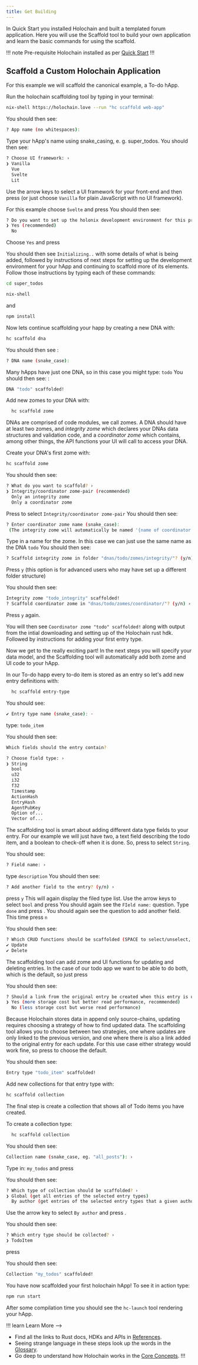 ```yaml
---
title: Get Building
---
```


In Quick Start you installed Holochain and built a templated forum application. Here you will use the Scaffold tool to build your own application and learn the basic commands for using the scaffold.

!!! note Pre-requisite
Holochain installed as per [Quick Start](../quick-start/index)
!!! 

## Scaffold a Custom Holochain Application

For this example we will scaffold the canonical example, a To-do hApp.

Run the holochain scaffolding tool by typing in your terminal:
```bash
nix-shell https://holochain.love --run "hc scaffold web-app"
```
You should then see: 
```bash
? App name (no whitespaces): 
```

Type your hApp's name using snake_casing, e. g. super_todos.
You should then see: 
```bash
? Choose UI framework: ›
❯ Vanilla
  Vue
  Svelte
  Lit
```

Use the arrow keys to select a UI framework for your front-end and then press <enter> (or just choose `Vanilla` for plain JavaScript with no UI framework).  
  
For this example choose `Svelte` and press <enter>
You should then see: 

```bash
? Do you want to set up the holonix development environment for this project? ›
❯ Yes (recommended)
  No
```

Choose `Yes` and press <enter>

You should then see `Initializing..` with some details of what is being added, followed by instructions of next steps for setting up the development environment for your hApp and continuing to scaffold more of its elements.  Follow those instructions by typing each of these commands:

```bash
cd super_todos
```
```bash
nix-shell
```
and
```bash
npm install
```

  Now lets continue scaffolding your happ by creating a new DNA with:
```bash
hc scaffold dna
```
You should then see :
```bash
? DNA name (snake_case): 
```

Many hApps have just one DNA, so in this case you might type: `todo`
You should then see: :
```bash
DNA "todo" scaffolded!
```

Add new zomes to your DNA with:
```bash
  hc scaffold zome
```
DNAs are comprised of code modules, we call zomes.  A DNA should have at least two zomes, and *integrity zome* which declares your DNAs data structures and validation code, and a *coordinator zome* which contains, among other things, the API functions your UI will call to access your DNA. 

Create your DNA's first zome with:

```bash
hc scaffold zome
```
You should then see: 
```bash
? What do you want to scaffold? ›
❯ Integrity/coordinator zome-pair (recommended)
  Only an integrity zome
  Only a coordinator zome
```

Press <enter> to select `Integrity/coordinator zome-pair`
You should then see: 
```bash
? Enter coordinator zome name (snake_case):
 (The integrity zome will automatically be named '{name of coordinator zome}_integrity')
```

Type in a name for the zome.  In this case we can just use the same name as the DNA `todo`
You should then see: 
```bash
? Scaffold integrity zome in folder "dnas/todo/zomes/integrity/"? (y/n) ›
```

Press `y`  (this option is for advanced users who may have set up a different folder structure)

You should then see: 
```bash
Integrity zome "todo_integrity" scaffolded!
? Scaffold coordinator zome in "dnas/todo/zomes/coordinator/"? (y/n) ›
```

Press `y` again.

You will then see `Coordinator zome "todo" scaffolded!` along with output from the intial downloading and setting up of the Holochain rust hdk.  Followed by instructions for adding your first entry type.

  Now we get to the really exciting part!  In the next steps you will specify your data model, and the Scaffolding tool will automatically add both zome and UI code to your hApp.

In our To-do happ every to-do item is stored as an entry so let's add new entry definitions with:
```bash
  hc scaffold entry-type
```

You should see: 
```bash
✔ Entry type name (snake_case): ·
```

type: `todo_item`

You should then see: 
```bash
Which fields should the entry contain?

? Choose field type: ›
❯ String
  bool
  u32
  i32
  f32
  Timestamp
  ActionHash
  EntryHash
  AgentPubKey
  Option of...
  Vector of...
```

The scaffolding tool is smart about adding different data type fields to your entry.  For our example we will just have two, a text field describing the todo item, and a boolean to check-off when it is done.  So, press <enter> to select `String`.

You should see: 
```bash
? Field name: › 
```

type `description`
You should then see: 
```bash
? Add another field to the entry? (y/n) ›
```

press `y`
This will again display the filed type list.  Use the arrow keys to select `bool` and press <enter>
You should again see the `FIeld name:` question.  Type `done` and press <enter>.
You should again see  the question to add another field.  This time press `n`

You should then see: 
```bash
? Which CRUD functions should be scaffolded (SPACE to select/unselect, ENTER to continue)? ›
✔ Update
✔ Delete
```

The scaffolding tool can add zome and UI functions for updating and deleting entries.  In the case of our todo app we want to be able to do both, which is the default, so just press <enter>

You should then see: 
```bash
? Should a link from the original entry be created when this entry is updated? ›
❯ Yes (more storage cost but better read performance, recommended)
  No (less storage cost but worse read performance)
```

Because Holochain stores data in append only source-chains, updating requires choosing a strategy of how to find updated data.   The scaffolding tool allows you to choose between two strategies, one where updates are only linked to the previous version, and one where there is also a link added to the original entry for each update.  For this use case either strategy would work fine, so press <enter> to choose the default. 

You should then see: 
```bash
Entry type "todo_item" scaffolded!
```

Add new collections for that entry type with:

```bash
hc scaffold collection
```
  
The final step is create a collection that shows all of Todo items you have created.

To create a collection type:
```bash
  hc scaffold collection
```
You should then see: 
```bash
Collection name (snake_case, eg. "all_posts"): › 
```

Type in: `my_todos` and press <enter>

You should then see: 
```bash
? Which type of collection should be scaffolded? ›
❯ Global (get all entries of the selected entry types)
  By author (get entries of the selected entry types that a given author has created)
```
Use the arrow key to select `By author` and press <enter>.
  
  You should then see: 
```bash
? Which entry type should be collected? ›
❯ TodoItem
```
  
  press <enter>

You should then see: 
```bash
Collection "my_todos" scaffolded!
```
  
  You have now scaffolded your first holochain hApp!  To see it in action type:

```bash
npm run start
```

After some compilation time you should see the `hc-launch` tool rendering your hApp.

!!! learn Learn More ——>

- Find all the links to Rust docs, HDKs and APIs in [References](../references/).
- Seeing strange language in these steps look up the words in the [Glossary](../references/glossary.md).
- Go deep to understand how Holochain works in the [Core Concepts](../concepts/).
!!!